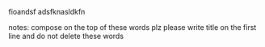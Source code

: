 fioandsf
adsfknasldkfn















notes:
compose on the top of these words plz
please write title on the first line
and do not delete these words
